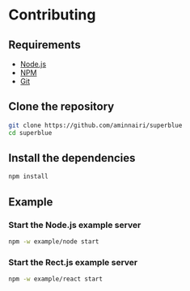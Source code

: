 # Contributing

## Requirements

- [Node.js](https://nodejs.org)
- [NPM](https://npmjs.com/)
- [Git](https://git-scm.com/)

## Clone the repository

```bash
git clone https://github.com/aminnairi/superblue
cd superblue
```

## Install the dependencies

```bash
npm install
```

## Example

### Start the Node.js example server

```bash
npm -w example/node start
```

### Start the Rect.js example server

```bash
npm -w example/react start
```